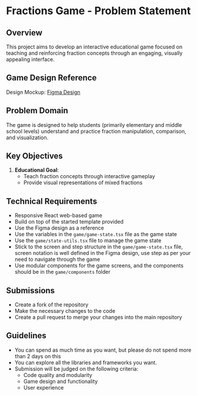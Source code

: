 # Fractions Game - Problem Statement

## Overview
This project aims to develop an interactive educational game focused on teaching and reinforcing fraction concepts through an engaging, visually appealing interface.

## Game Design Reference
Design Mockup: [Figma Design](https://www.figma.com/design/MNBVvPXRRDYXtI8jk9ogzA/Untitled?node-id=0-1&t=wyhaXPzmBdf7RM2n-1)

## Problem Domain
The game is designed to help students (primarily elementary and middle school levels) understand and practice fraction manipulation, comparison, and visualization.

## Key Objectives
1. **Educational Goal**: 
   - Teach fraction concepts through interactive gameplay
   - Provide visual representations of mixed fractions

## Technical Requirements
- Responsive React web-based game
- Build on top of the started template provided
- Use the Figma design as a reference
- Use the variables in the `game/game-state.tsx` file as the game state
- Use the `game/state-utils.tsx` file to manage the game state
- Stick to the screen and step structure in the `game/game-state.tsx` file, screen notation is well defined in the Figma design, use step as per your need to navigate through the game
- Use modular components for the game screens, and the components should be in the `game/components` folder

## Submissions
- Create a fork of the repository
- Make the necessary changes to the code
- Create a pull request to merge your changes into the main repository


## Guidelines
- You can spend as much time as you want, but please do not spend more than 2 days on this
- You can explore all the libraries and frameworks you want.
- Submission will be judged on the following criteria:
  - Code quality and modularity
  - Game design and functionality
  - User experience
